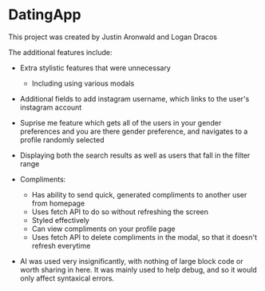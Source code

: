 # DatingApp

This project was created by Justin Aronwald and Logan Dracos

The additional features include:

- Extra stylistic features that were unnecessary
    - Including using various modals
- Additional fields to add instagram username, which links to the user's instagram account
- Suprise me feature which gets all of the users in your gender preferences and you are there gender preference, and  navigates to a profile randomly selected
- Displaying both the search results as well as users that fall in the filter range
- Compliments:
    - Has ability to send quick, generated compliments to another user from homepage
    - Uses fetch API to do so without refreshing the screen
    - Styled effectively
    - Can view compliments on your profile page
    - Uses fetch API to delete compliments in the modal, so that it doesn't refresh everytime


- AI was used very insignificantly, with nothing of large block code or worth sharing in here. It was mainly used to help debug, and so it would only affect syntaxical errors.